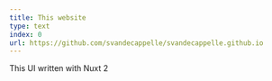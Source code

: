 ```yaml
---
title: This website
type: text
index: 0
url: https://github.com/svandecappelle/svandecappelle.github.io
---
```


This UI written with Nuxt 2
